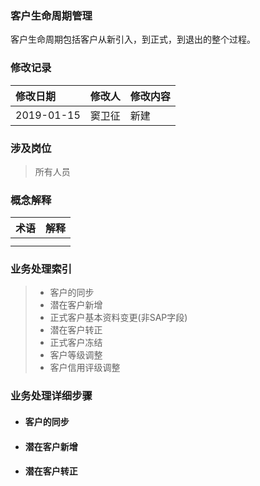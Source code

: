 ### 客户生命周期管理

客户生命周期包括客户从新引入，到正式，到退出的整个过程。

### 修改记录

| 修改日期 | 修改人 | 修改内容 |
| :--- | :--- | :--- |
| 2019-01-15 | 窦卫征 | 新建 |

### 涉及岗位

> 所有人员

### 概念解释

| 术语 | 解释 |
| :--- | :--- |
|  |  |
|  |  |

### 业务处理索引

> * 客户的同步
> * 潜在客户新增
> * 正式客户基本资料变更\(非SAP字段\)
> * 潜在客户转正
> * 正式客户冻结
> * 客户等级调整
> * 客户信用评级调整

### 业务处理详细步骤

* #### 客户的同步
* #### 潜在客户新增
* #### 潜在客户转正



